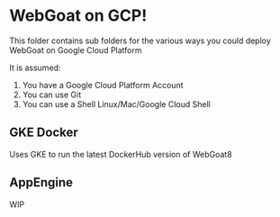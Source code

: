 # WebGoat on GCP!

This folder contains sub folders for the various ways you could deploy WebGoat on Google Cloud Platform

It is assumed:
1. You have a Google Cloud Platform Account
2. You can use Git
3. You can use a Shell Linux/Mac/Google Cloud Shell


## GKE Docker

Uses GKE to run the latest DockerHub version of WebGoat8

## AppEngine

WIP